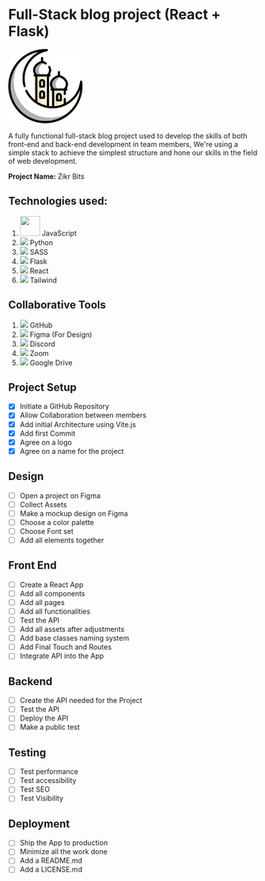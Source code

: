 # Full-Stack blog project (React + Flask)

<img src="./public/logo.png" width="150px" height="150px" />

A fully functional full-stack blog project used to develop the skills of both front-end and back-end development in team members, We're using a simple stack to achieve the simplest structure and hone our skills in the field of web development.

**Project Name:** Zikr Bits

## Technologies used:

1. <img src="https://img.icons8.com/color/javascript.png" width='40px' height='40px' /> JavaScript
2. <img src="https://icons8.com/icon/13441/python" /> Python
3. <img src="https://icons8.com/icon/QBqFNfPPB2Kx/sass" /> SASS
4. <img src="https://icons8.com/icon/TtXEs5SeYLG8/flask" /> Flask
5. <img src="https://icons8.com/icon/TtXEs5SeYLG8/flask" /> React
7. <img src="https://icons8.com/icon/NfbyHexzVEDk/react" /> Tailwind

## Collaborative Tools

1. <img src="https://icons8.com/icon/12599/github" /> GitHub
2. <img src="https://icons8.com/icon/zfHRZ6i1Wg0U/figma" /> Figma (For Design)
3. <img src="https://icons8.com/icon/30888/discord" /> Discord
4. <img src="https://icons8.com/icon/30888/discord" /> Zoom
5. <img src="https://icons8.com/icon/7csVZvHoQrLW/zoom" /> Google Drive

## Project Setup

- [x] Initiate a GitHub Repository
- [x] Allow Collaboration between members
- [x] Add initial Architecture using Vite.js
- [x] Add first Commit
- [x] Agree on a logo
- [x] Agree on a name for the project

## Design

- [ ] Open a project on Figma
- [ ] Collect Assets
- [ ] Make a mockup design on Figma
- [ ] Choose a color palette
- [ ] Choose Font set
- [ ] Add all elements together

## Front End

- [ ] Create a React App
- [ ] Add all components
- [ ] Add all pages
- [ ] Add all functionalities
- [ ] Test the API
- [ ] Add all assets after adjustments
- [ ] Add base classes naming system
- [ ] Add Final Touch and Routes
- [ ] Integrate API into the App

## Backend

- [ ] Create the API needed for the Project
- [ ] Test the API
- [ ] Deploy the API
- [ ] Make a public test

## Testing

- [ ] Test performance
- [ ] Test accessibility
- [ ] Test SEO
- [ ] Test Visibility

## Deployment

- [ ] Ship the App to production
- [ ] Minimize all the work done
- [ ] Add a README.md
- [ ] Add a LICENSE.md
